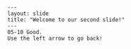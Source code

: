    ---
    layout: slide
    title: "Welcome to our second slide!"
    ---
    05-10 Good.
    Use the left arrow to go back!
